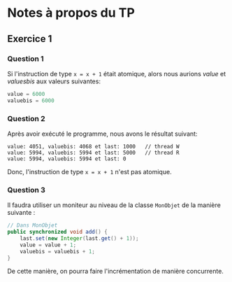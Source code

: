 
# Notes à propos du TP #

## Exercice 1 ##

### Question 1 ###

Si l'instruction de type ``` x = x + 1 ``` était atomique, alors nous aurions *value*
et *valuesbis* aux valeurs suivantes:

```java
value = 6000
valuebis = 6000
```

### Question 2 ###

Après avoir exécuté le programme, nous avons le résultat suivant:

```
value: 4051, valuebis: 4068 et last: 1000   // thread W
value: 5994, valuebis: 5994 et last: 5000   // thread R
value: 5994, valuebis: 5994 et last: 0
```

Donc, l'instruction de type ``` x = x + 1 ``` n'est pas atomique.

### Question 3 ###

Il faudra utiliser un moniteur au niveau de la classe ```MonObjet``` de la manière suivante :

```java
// Dans MonObjet
public synchronized void add() {
    last.set(new Integer(last.get() + 1));
    value = value + 1;
    valuebis = valuebis + 1;
}
```
De cette manière, on pourra faire l'incrémentation de manière concurrente.
